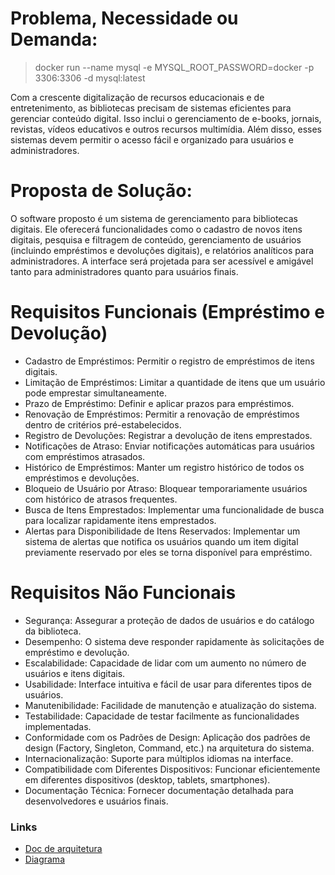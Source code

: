 # Problema, Necessidade ou Demanda:

> docker run --name mysql -e MYSQL_ROOT_PASSWORD=docker -p 3306:3306 -d mysql:latest

Com a crescente digitalização de recursos educacionais e de entretenimento, as bibliotecas precisam de sistemas eficientes para gerenciar conteúdo digital. Isso inclui o gerenciamento de e-books, jornais, revistas, vídeos educativos e outros recursos multimídia. Além disso, esses sistemas devem permitir o acesso fácil e organizado para usuários e administradores.

# Proposta de Solução:
O software proposto é um sistema de gerenciamento para bibliotecas digitais. Ele oferecerá funcionalidades como o cadastro de novos itens digitais, pesquisa e filtragem de conteúdo, gerenciamento de usuários (incluindo empréstimos e devoluções digitais), e relatórios analíticos para administradores. A interface será projetada para ser acessível e amigável tanto para administradores quanto para usuários finais.


# Requisitos Funcionais (Empréstimo e Devolução)
- Cadastro de Empréstimos: Permitir o registro de empréstimos de itens digitais.
- Limitação de Empréstimos: Limitar a quantidade de itens que um usuário pode emprestar simultaneamente.
- Prazo de Empréstimo: Definir e aplicar prazos para empréstimos.
- Renovação de Empréstimos: Permitir a renovação de empréstimos dentro de critérios pré-estabelecidos.
- Registro de Devoluções: Registrar a devolução de itens emprestados.
- Notificações de Atraso: Enviar notificações automáticas para usuários com empréstimos atrasados.
- Histórico de Empréstimos: Manter um registro histórico de todos os empréstimos e devoluções.
- Bloqueio de Usuário por Atraso: Bloquear temporariamente usuários com histórico de atrasos frequentes.
- Busca de Itens Emprestados: Implementar uma funcionalidade de busca para localizar rapidamente itens emprestados.
- Alertas para Disponibilidade de Itens Reservados: Implementar um sistema de alertas que notifica os usuários quando um item digital previamente reservado por eles se torna disponível para empréstimo.

# Requisitos Não Funcionais
- Segurança: Assegurar a proteção de dados de usuários e do catálogo da biblioteca.
- Desempenho: O sistema deve responder rapidamente às solicitações de empréstimo e devolução.
- Escalabilidade: Capacidade de lidar com um aumento no número de usuários e itens digitais.
- Usabilidade: Interface intuitiva e fácil de usar para diferentes tipos de usuários.
- Manutenibilidade: Facilidade de manutenção e atualização do sistema.
- Testabilidade: Capacidade de testar facilmente as funcionalidades implementadas.
- Conformidade com os Padrões de Design: Aplicação dos padrões de design (Factory, Singleton, Command, etc.) na arquitetura do sistema.
- Internacionalização: Suporte para múltiplos idiomas na interface.
- Compatibilidade com Diferentes Dispositivos: Funcionar eficientemente em diferentes dispositivos (desktop, tablets, smartphones).
- Documentação Técnica: Fornecer documentação detalhada para desenvolvedores e usuários finais.


### Links
- [Doc de arquitetura]([https://docs.google.com/document/d/1lbej-p9UwFjNndhZcRkEye2EfPrtlHe8XWrRrlGMwLo/edit](https://docs.google.com/document/d/1lbej-p9UwFjNndhZcRkEye2EfPrtlHe8XWrRrlGMwLo/edit?usp=sharing)https://docs.google.com/document/d/1lbej-p9UwFjNndhZcRkEye2EfPrtlHe8XWrRrlGMwLo/edit?usp=sharing)
- [Diagrama]([https://app.diagrams.net/#G1Kbltmq4Ouoxw7Qi3bg0odwno_gs07dez](https://app.diagrams.net/?src=about#G1Kbltmq4Ouoxw7Qi3bg0odwno_gs07dez)https://app.diagrams.net/?src=about#G1Kbltmq4Ouoxw7Qi3bg0odwno_gs07dez)
